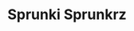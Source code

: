 ---
slug: sprunki-sprunkrz
title: Sprunki Sprunkrz
description: "Sprunki Sprunkrz is an exciting online game. Play for free directly in your browser!"
icon: /images/popular_mods/Sprunki Sprunkrz.png
url: https://wowtbc.net/sprunkin/sprunkrz1/index.html
previewImage: /images/popular_mods/Sprunki Sprunkrz.png
type: popular mods

# SEO配置
seo:
  title: "Sprunki Sprunkrz - Play Free Online Game | Fun Browser Games"
  description: "Sprunki Sprunkrz - Play this fun online game for free in your browser. No download required!"
  ogImage: "/images/popular_mods/Sprunki Sprunkrz.png"
  keywords: "sprunki-sprunkrz, online game, browser game, free game, popular mods game, play online"

videoUrls:
  - https://www.youtube.com/embed/example1
  - https://www.youtube.com/embed/example2

whyPlay:
  title: "Why Play Sprunki Sprunkrz?"
  items:
    - "Immersive Gameplay: Sprunki Sprunkrz offers an engaging and immersive gaming experience that will keep you entertained for hours"
    - "Challenging Levels: Test your skills with increasingly difficult challenges and obstacles"
    - "Beautiful Graphics: Enjoy stunning visuals and smooth animations that bring the game world to life"
    - "Regular Updates: New content and features are added regularly to keep the game fresh and exciting"
    - "Free to Play: Experience all the fun without spending a penny"
    - "Community Features: Connect with other players, share strategies, and compete for high scores"
    - "Cross-Platform: Play on any device with a web browser, no downloads required"

features:
  title: "Key Features of Sprunki Sprunkrz"
  image: "/images/popular_mods/Sprunki Sprunkrz.png"
  items:
    - "Intuitive Controls: Easy to learn controls make Sprunki Sprunkrz accessible for players of all skill levels"
    - "Multiple Game Modes: Enjoy various gameplay options that provide different challenges and experiences"
    - "Character Customization: Personalize your gaming experience with unique characters and items"
    - "Achievement System: Complete special tasks to earn rewards and recognition"
    - "Leaderboards: Compete with players worldwide and see who can achieve the highest scores"

characteristics:
  title: "Game Characteristics"
  image: "/images/popular_mods/Sprunki Sprunkrz.png"
  items:
    - "Genre: Popular mods game with elements of strategy and skill"
    - "Difficulty: Suitable for both casual gamers and those seeking a challenge"
    - "Play Time: Quick sessions or extended gameplay, depending on your preference"
    - "Art Style: Vibrant and engaging visuals that enhance the gaming experience"
    - "Sound Design: Immersive audio that complements the gameplay perfectly"

info: "Sprunki Sprunkrz is an exciting online game that offers players a unique and engaging gaming experience. With its intuitive controls, stunning visuals, and challenging gameplay, Sprunki Sprunkrz provides hours of entertainment for players of all ages and skill levels. Whether you're looking for a quick gaming session during a break or an extended play session, Sprunki Sprunkrz delivers an immersive experience that will keep you coming back for more. The game features multiple levels of increasing difficulty, ensuring that players are constantly challenged as they progress. With regular updates adding new content and features, Sprunki Sprunkrz remains fresh and exciting, providing endless entertainment options for its growing community of players."

howToPlayIntro: "Welcome to Sprunki Sprunkrz! This guide will walk you through the basics and help you master the game. Whether you're a beginner or looking to improve your skills, these tips and instructions will enhance your gaming experience."

howToPlaySteps:
  - title: "Getting Started"
    description: "Begin your Sprunki Sprunkrz adventure by familiarizing yourself with the controls. Use your keyboard or mouse to navigate through the game interface. The tutorial will guide you through the basic mechanics and help you understand the objectives."
  - title: "Understanding the Objectives"
    description: "In Sprunki Sprunkrz, your main goal is to progress through levels by completing specific objectives. Each level presents unique challenges that require different strategies and approaches."
  - title: "Mastering the Controls"
    description: "Practice using the controls to improve your precision and reaction time. Sprunki Sprunkrz requires quick reflexes and strategic thinking to overcome obstacles and defeat opponents."
  - title: "Utilizing Power-ups"
    description: "Collect power-ups throughout the game to enhance your abilities and overcome difficult challenges. Each power-up offers unique advantages that can be crucial for success."
  - title: "Developing Strategies"
    description: "As you progress in Sprunki Sprunkrz, develop effective strategies for different scenarios. Analyze patterns, anticipate challenges, and adapt your approach to maximize your performance."

faq:
  title: "Frequently Asked Questions about Sprunki Sprunkrz"
  items:
    - question: "Is Sprunki Sprunkrz free to play?"
      answer: "Yes, Sprunki Sprunkrz is completely free to play directly in your web browser. No downloads or purchases are required to enjoy the full game experience."
    - question: "Can I play Sprunki Sprunkrz on mobile devices?"
      answer: "Yes, Sprunki Sprunkrz is optimized for both desktop and mobile play. You can enjoy the game on any device with a web browser and internet connection."
    - question: "Are there any in-game purchases?"
      answer: "While Sprunki Sprunkrz is free to play, there may be optional in-game purchases available for cosmetic items or additional features that don't affect core gameplay."
    - question: "How often is Sprunki Sprunkrz updated?"
      answer: "The developers regularly update Sprunki Sprunkrz with new content, features, and improvements based on player feedback and game performance."
    - question: "Can I play Sprunki Sprunkrz offline?"
      answer: "Currently, Sprunki Sprunkrz requires an internet connection to play as it's a browser-based online game."
    - question: "Is Sprunki Sprunkrz suitable for children?"
      answer: "Yes, Sprunki Sprunkrz is designed to be family-friendly and suitable for players of all ages."
    - question: "How do I report bugs or issues?"
      answer: "If you encounter any problems while playing Sprunki Sprunkrz, you can report them through the game's support page or contact the developers directly through their website."
    - question: "Still Have Questions?"
      answer: "If you have additional questions about Sprunki Sprunkrz that aren't covered in this FAQ, please visit our support center or contact our customer service team for assistance."
---